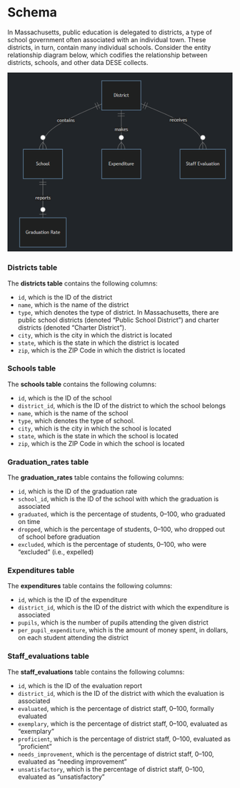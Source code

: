 # Schema

In Massachusetts, public education is delegated to districts, a type of school government often associated with an individual town. These districts, in turn, contain many individual schools. Consider the entity relationship diagram below, which codifies the relationship between districts, schools, and other data DESE collects.

![DeseSchema](..\imgs\DeseSchema.png)

### Districts table

The **districts table** contains the following columns:

- `id`, which is the ID of the district
- `name`, which is the name of the district
- `type`, which denotes the type of district. In Massachusetts, there are public school districts (denoted “Public School District”) and charter districts (denoted “Charter District”). 
- `city`, which is the city in which the district is located
- `state`, which is the state in which the district is located
- `zip`, which is the ZIP Code in which the district is located

### Schools table

The **schools table** contains the following columns:

- `id`, which is the ID of the school
- `district_id`, which is the ID of the district to which the school belongs
- `name`, which is the name of the school
- `type`, which denotes the type of school. 
- `city`, which is the city in which the school is located
- `state`, which is the state in which the school is located
- `zip`, which is the ZIP Code in which the school is located

### Graduation_rates table

The **graduation_rates** table contains the following columns:

- `id`, which is the ID of the graduation rate
- `school_id`, which is the ID of the school with which the graduation is associated
- `graduated`, which is the percentage of students, 0–100, who graduated on time
- `dropped`, which is the percentage of students, 0–100, who dropped out of school before graduation
- `excluded`, which is the percentage of students, 0–100, who were “excluded” (i.e., expelled)

### Expenditures table

The **expenditures** table contains the following columns:

- `id`, which is the ID of the expenditure
- `district_id`, which is the ID of the district with which the expenditure is associated
- `pupils`, which is the number of pupils attending the given district
- `per_pupil_expenditure`, which is the amount of money spent, in dollars, on each student attending the district

### Staff_evaluations table

The **staff_evaluations** table contains the following columns:

- `id`, which is the ID of the evaluation report
- `district_id`, which is the ID of the district with which the evaluation is associated
- `evaluated`, which is the percentage of district staff, 0–100, formally evaluated
- `exemplary`, which is the percentage of district staff, 0–100, evaluated as “exemplary”
- `proficient`, which is the percentage of district staff, 0–100, evaluated as “proficient”
- `needs_improvement`, which is the percentage of district staff, 0–100, evaluated as “needing improvement”
- `unsatisfactory`, which is the percentage of district staff, 0–100, evaluated as “unsatisfactory”